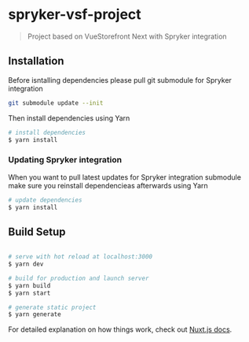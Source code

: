 # spryker-vsf-project

> Project based on VueStorefront Next with Spryker integration

## Installation

Before isntalling dependencies please pull git submodule for Spryker integration

```bash
git submodule update --init
```

Then install dependencies using Yarn

```bash
# install dependencies
$ yarn install
```

### Updating Spryker integration

When you want to pull latest updates for Spryker integration submodule
make sure you reinstall dependencieas afterwards using Yarn

```bash
# update dependencies
$ yarn install
```

## Build Setup

```bash

# serve with hot reload at localhost:3000
$ yarn dev

# build for production and launch server
$ yarn build
$ yarn start

# generate static project
$ yarn generate
```

For detailed explanation on how things work, check out [Nuxt.js docs](https://nuxtjs.org).

